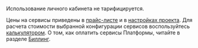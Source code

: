 Использование личного кабинета не тарифицируется.

Цены на сервисы приведены в [прайс-листе](https://mcs.mail.ru/pricelist) и в [настройках проекта](https://msk.cloud.vk.com/app/project/prices). Для расчета стоимости выбранной конфигурации сервисов воспользуйтесь [калькулятором](https://mcs.mail.ru/pricing/). О том, как оплатить сервисы Платформы, читайте в разделе [Биллинг](/ru/additionals/billing).
